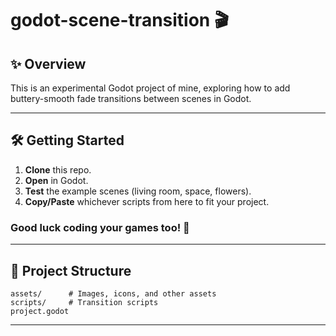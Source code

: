 # godot-scene-transition 🎬


## ✨ Overview

This is an experimental Godot project of mine, exploring how to add buttery-smooth fade transitions between scenes in Godot.

---

## 🛠️ Getting Started

1. **Clone** this repo.  
2. **Open** in Godot.
3. **Test** the example scenes (living room, space, flowers).
4. **Copy/Paste** whichever scripts from here to fit your project.

### Good luck coding your games too! 🍻
---

## 📁 Project Structure

```
assets/      # Images, icons, and other assets
scripts/     # Transition scripts
project.godot
```

---
